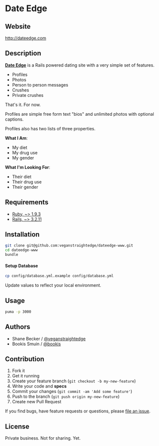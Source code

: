 # Date Edge
## Website

http://dateedge.com

## Description

**[Date Edge](https://dateedge.com)**
is a Rails powered dating site with a very simple set of features.

- Profiles
- Photos
- Person to person messages
- Crushes
- Private crushes

That's it. For now.

Profiles are simple free form text "bios" and unlimited photos with optional captions.

Profiles also has two lists of three properties.

**What I Am**:

- My diet
- My drug use
- My gender

**What I'm Looking For**:

- Their diet
- Their drug use
- Their gender

## Requirements

- [Ruby,  ~> 1.9.3](http://www.ruby-lang.org/)
- [Rails, ~> 3.2.11](https://github.com/rails/rails/)

## Installation

```bash
git clone git@github.com:veganstraightedge/dateedge-www.git
cd dateedge-www
bundle
```

#### Setup Database

```bash
cp config/database.yml.example config/database.yml
```

Update values to reflect your local environment.



## Usage

```bash
puma -p 3000
```

## Authors

  * Shane Becker / [@veganstraightedge](https://github.com/veganstraightedge)
  * Bookis Smuin / [@bookis](https://github.com/bookis)

## Contribution

1. Fork it
2. Get it running
3. Create your feature branch (`git checkout -b my-new-feature`)
4. Write your code and **specs**
5. Commit your changes (`git commit -am 'Add some feature'`)
6. Push to the branch (`git push origin my-new-feature`)
7. Create new Pull Request

If you find bugs, have feature requests or questions, please
[file an issue](https://github.com/veganstraightedge/dateedge-www).

## License

Private business. Not for sharing. Yet.
